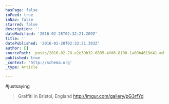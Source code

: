 ```yaml
---
hasPage: false
inFeed: true
inNav: false
starred: false
description: ''
dateModified: '2016-02-28T02:32:21.209Z'
title: ''
datePublished: '2016-02-28T02:32:21.393Z'
author: []
sourcePath: _posts/2016-02-28-e2e39b32-6895-4fd6-8100-1a80b4619d41.md
published: true
_context: 'http://schema.org'
_type: Article

---
```

\#justsaying

> Graffiti in Bristol, England http://imgur.com/gallery/pG3rfYd